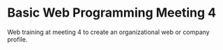 # Basic Web Programming Meeting 4
Web training at meeting 4 to create an organizational web or company profile.